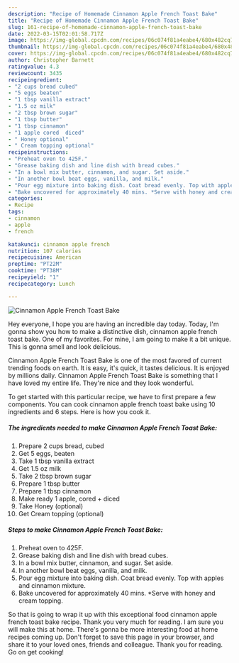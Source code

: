 ```yaml
---
description: "Recipe of Homemade Cinnamon Apple French Toast Bake"
title: "Recipe of Homemade Cinnamon Apple French Toast Bake"
slug: 161-recipe-of-homemade-cinnamon-apple-french-toast-bake
date: 2022-03-15T02:01:58.717Z
image: https://img-global.cpcdn.com/recipes/06c074f81a4eabe4/680x482cq70/cinnamon-apple-french-toast-bake-recipe-main-photo.jpg
thumbnail: https://img-global.cpcdn.com/recipes/06c074f81a4eabe4/680x482cq70/cinnamon-apple-french-toast-bake-recipe-main-photo.jpg
cover: https://img-global.cpcdn.com/recipes/06c074f81a4eabe4/680x482cq70/cinnamon-apple-french-toast-bake-recipe-main-photo.jpg
author: Christopher Barnett
ratingvalue: 4.3
reviewcount: 3435
recipeingredient:
- "2 cups bread cubed"
- "5 eggs beaten"
- "1 tbsp vanilla extract"
- "1.5 oz milk"
- "2 tbsp brown sugar"
- "1 tbsp butter"
- "1 tbsp cinnamon"
- "1 apple cored  diced"
- " Honey optional"
- " Cream topping optional"
recipeinstructions:
- "Preheat oven to 425F."
- "Grease baking dish and line dish with bread cubes."
- "In a bowl mix butter, cinnamon, and sugar. Set aside."
- "In another bowl beat eggs, vanilla, and milk."
- "Pour egg mixture into baking dish. Coat bread evenly. Top with apples and cinnamon mixture."
- "Bake uncovered for approximately 40 mins. *Serve with honey and cream topping."
categories:
- Recipe
tags:
- cinnamon
- apple
- french

katakunci: cinnamon apple french 
nutrition: 107 calories
recipecuisine: American
preptime: "PT22M"
cooktime: "PT38M"
recipeyield: "1"
recipecategory: Lunch

---
```



![Cinnamon Apple French Toast Bake](https://img-global.cpcdn.com/recipes/06c074f81a4eabe4/680x482cq70/cinnamon-apple-french-toast-bake-recipe-main-photo.jpg)

Hey everyone, I hope you are having an incredible day today. Today, I'm gonna show you how to make a distinctive dish, cinnamon apple french toast bake. One of my favorites. For mine, I am going to make it a bit unique. This is gonna smell and look delicious.



Cinnamon Apple French Toast Bake is one of the most favored of current trending foods on earth. It is easy, it's quick, it tastes delicious. It is enjoyed by millions daily. Cinnamon Apple French Toast Bake is something that I have loved my entire life. They're nice and they look wonderful.


To get started with this particular recipe, we have to first prepare a few components. You can cook cinnamon apple french toast bake using 10 ingredients and 6 steps. Here is how you cook it.

<!--inarticleads1-->

##### The ingredients needed to make Cinnamon Apple French Toast Bake:

1. Prepare 2 cups bread, cubed
1. Get 5 eggs, beaten
1. Take 1 tbsp vanilla extract
1. Get 1.5 oz milk
1. Take 2 tbsp brown sugar
1. Prepare 1 tbsp butter
1. Prepare 1 tbsp cinnamon
1. Make ready 1 apple, cored + diced
1. Take  Honey (optional)
1. Get  Cream topping (optional)




<!--inarticleads2-->

##### Steps to make Cinnamon Apple French Toast Bake:

1. Preheat oven to 425F.
1. Grease baking dish and line dish with bread cubes.
1. In a bowl mix butter, cinnamon, and sugar. Set aside.
1. In another bowl beat eggs, vanilla, and milk.
1. Pour egg mixture into baking dish. Coat bread evenly. Top with apples and cinnamon mixture.
1. Bake uncovered for approximately 40 mins. *Serve with honey and cream topping.




So that is going to wrap it up with this exceptional food cinnamon apple french toast bake recipe. Thank you very much for reading. I am sure you will make this at home. There's gonna be more interesting food at home recipes coming up. Don't forget to save this page in your browser, and share it to your loved ones, friends and colleague. Thank you for reading. Go on get cooking!
